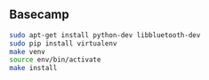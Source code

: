 Basecamp
--------

```sh
sudo apt-get install python-dev libbluetooth-dev
sudo pip install virtualenv
make venv
source env/bin/activate
make install
```